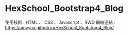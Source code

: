 # HexSchool_Bootstrap4_Blog

使用技術 : HTML 、 CSS 、Javascript 、RWD
網站連結 : https://amyyou.github.io/HexSchool_Bootstrap4_Blog/

